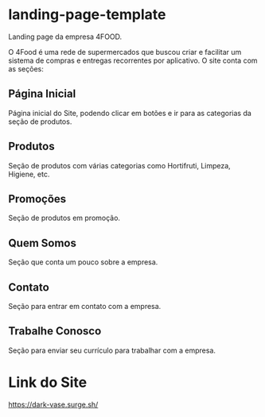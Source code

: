 # landing-page-template

Landing page da empresa 4FOOD.

O 4Food é uma rede de supermercados que buscou criar e facilitar um sistema de compras e entregas recorrentes por aplicativo. O site conta com as seções:

## Página Inicial

Página inicial do Site, podendo clicar em botões e ir para as categorias da seção de produtos.

## Produtos
Seção de produtos com várias categorias como Hortifruti, Limpeza, Higiene, etc.

## Promoções
Seção de produtos em promoção.

## Quem Somos
Seção que conta um pouco sobre a empresa.

## Contato
Seção para entrar em contato com a empresa.

## Trabalhe Conosco
Seção para enviar seu currículo para trabalhar com a empresa.

# Link do Site
https://dark-vase.surge.sh/
